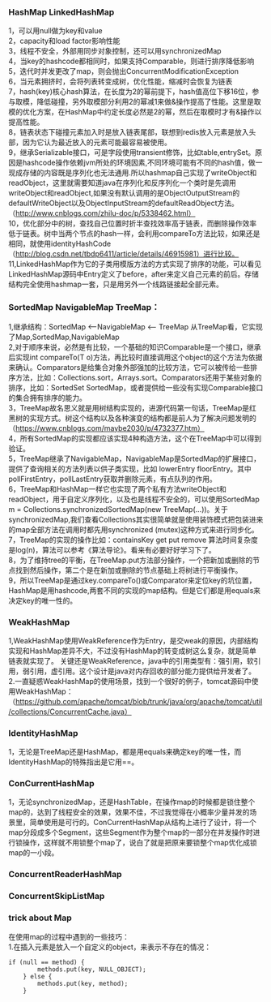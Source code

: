 ### HashMap LinkedHashMap
1，可以用null做为key和value  
2，capacity和load factor影响性能  
3，线程不安全，外部用同步对象控制，还可以用synchronizedMap  
4，当key的hashcode都相同时，如果支持Comparable，则进行排序降低影响  
5，迭代时并发更改了map，则会抛出ConcurrentModificationException  
6，当元素拥挤时，会将列表转变成树，优化性能，缩减时会恢复为链表  
7，hash(key)核心hash算法，在长度为2的幂前提下，hash值高位下移16位，参与取模，降低碰撞，另外取模部分利用2的幂减1来做&操作提高了性能。这里是取模的优化方案，在HashMap中约定长度必然是2的幂，然后在取模时才有&操作以提高性能。  
8，链表状态下碰撞元素加入时是放入链表尾部，联想到redis放入元素是放入头部，因为它认为最近放入的元素可能最容易被使用。  
9，继承Serializable接口，可是字段使用transient修饰，比如table,entrySet。原因是hashcode操作依赖jvm所处的环境因素,不同环境可能有不同的hash值，做一现成存储的内容既是序列化也无法通用.所以hashmap自己实现了writeObject和readObject，这里就需要知道java在序列化和反序列化一个类时是先调用writeObject和readObject,如果没有默认调用的是ObjectOutputStream的defaultWriteObject以及ObjectInputStream的defaultReadObject方法。
（http://www.cnblogs.com/zhilu-doc/p/5338462.html）  
10，优化部分中的树，查找自己位置时折半查找效率高于链表，而删除操作效率低于链表。树中当两个节点的hash一样，会利用compareTo方法比较，如果还是相同，就使用identityHashCode（http://blog.csdn.net/tbdp6411/article/details/46915981）进行比较。  
11,LinkedHashMap作为它的子类用模版方法的方式实现了排序的功能，可以看见LinkedHashMap源码中Entry定义了before，after来定义自己元素的前后。存储结构完全使用hashmap一套，只是用另外一个线路链接起全部元素。  

### SortedMap NavigableMap TreeMap：  
1,继承结构：SortedMap <—NavigableMap <— TreeMap 从TreeMap看，它实现了Map,SortedMap,NavigableMap  
2,对于顺序来说，必然是有比较，一个基础的知识Comparable是一个接口，继承后实现int compareTo(T o)方法，再比较时直接调用这个object的这个方法为依据来确认。Comparators是给集合对象外部强加的比较方法，它可以被传给一些排序方法，比如：Collections.sort，Arrays.sort。Comparators还用于某些对象的排序，比如：SortedSet SortedMap，或者提供给一些没有实现Comparable接口的集合拥有排序的能力。  
3，TreeMap故名思义就是用树结构实现的，进源代码第一句话，TreeMap是红黑树的实现方式。树这个结构以及各种演变的结构都是前人为了解决问题发明的（https://www.cnblogs.com/maybe2030/p/4732377.htm）  
4，所有SortedMap的实现都应该实现4种构造方法，这个在TreeMap中可以得到验证。  
5，TreeMap继承了NavigableMap，NavigableMap是SortedMap的扩展接口，提供了查询相关的方法列表以供子类实现，比如 lowerEntry floorEntry。其中pollFirstEntry，pollLastEntry获取并删除元素，有点队列的作用。  
6，TreeMap和HashMap一样它也实现了两个私有方法writeObject和readObject，用于自定义序列化，以及也是线程不安全的，可以使用SortedMap m = Collections.synchronizedSortedMap(new TreeMap(...))。关于synchronizedMap,我们查看Collections其实很简单就是使用装饰模式把包装进来的map全部方法在调用时都先用synchronized (mutex)这种方式来进行同步化。  
7，TreeMap的实现的操作比如：containsKey get put remove 算法时间复杂度是log(n)，算法可以参考《算法导论》。看来有必要好好学习下了。  
8，为了维持tree的平衡，在TreeMap.put方法部分操作，一个把新加或删除的节点找到然后操作，第二个是在新加或删除的节点基础上将树进行平衡操作。  
9，所以TreeMap是通过key.compareTo()或Comparator来定位key的坑位置，HashMap是用hashcode,两套不同的实现的map结构。但是它们都是用equals来决定key的唯一性的。

### WeakHashMap  
1,WeakHashMap使用WeakReference作为Entry，是交weak的原因，内部结构实现和HashMap差异不大，不过没有HashMap的转变成树这么复杂，就是简单链表就实现了。
关键还是WeakReference，java中的引用类型有：强引用，软引用，弱引用，虚引用。这个设计是java对内存回收的部分能力提供给开发者了。
2.一直疑惑WeakHashMap的使用场景，找到一个很好的例子，tomcat源码中使用WeakHashMap：（https://github.com/apache/tomcat/blob/trunk/java/org/apache/tomcat/util/collections/ConcurrentCache.java）

### IdentityHashMap
1，无论是TreeMap还是HashMap，都是用equals来确定key的唯一性，而IdentityHashMap的特殊指出是它用==。


### ConCurrentHashMap
1，无论synchronizedMap，还是HashTable，在操作map的时候都是锁住整个map的，达到了线程安全的效果，效果不佳，不过我觉得在小概率少量并发的场景里，简单使用是可行的。ConCurrentHashMap从结构上进行了设计，将一个map分段成多个Segment，这些Segment作为整个map的一部分在并发操作时进行锁操作，这样就不用锁整个map了，说白了就是把原来要锁整个map优化成锁map的一小段。


### ConcurrentReaderHashMap



### ConcurrentSkipListMap



### trick about Map
在使用map的过程中遇到的一些技巧：  
1.在插入元素是放入一个自定义的object，来表示不存在的情况：

    if (null == method) {
            methods.put(key, NULL_OBJECT);
        } else {
            methods.put(key, method);
        }
